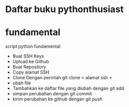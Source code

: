 # Daftar buku pythonthusiast

# fundamental
script python fundamental

- Buat SSH Keys
- Upload ke Github
- Buat Repository
- Copy alamat SSH
- Clone Dengan perintah git clone < alamat ssh >
- ubah file
- Tambahkan ke daftar file yang diubah dengan git add
- simpan perubahan dengan git commit
- kirim perubahan ke github dengan git push
